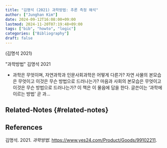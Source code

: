 ```yaml
---
title: "김명석 (2021) 과학방법: 추론 측정 해석"
author: ["Junghan Kim"]
date: 2024-09-12T16:08:00+09:00
lastmod: 2024-11-20T07:19:48+09:00
tags: ["bib", "howto", "logic"]
categories: ["Bibliography"]
draft: false
---
```


(김명석 2021)

"과학방법" 김명석 2021

-   과학은 무엇이며, 자연과학과 인문사회과학은 어떻게 다른가? 자연 사물의 본모습은 무엇이고 이것은 무슨 방법으로 드러나는가? 마음과 사회의 본모습은 무엇이고 이것은 무슨 방법으로 드러나는가? 이 책은 이 물음에 답을 한다. 글쓴이는 ‘과학에 이르는 방법’ 곧 과...


## Related-Notes {#related-notes}

## References

<style>.csl-entry{text-indent: -1.5em; margin-left: 1.5em;}</style><div class="csl-bib-body">
  <div class="csl-entry">김명석. 2021. <i>과학방법</i>. <a href="https://www.yes24.com/Product/Goods/99102211">https://www.yes24.com/Product/Goods/99102211</a>.</div>
</div>
